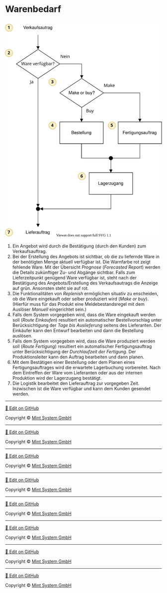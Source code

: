 # Warenbedarf
![](././././././././best-practice-materialbedarf.svg)

1. Ein Angebot wird durch die Bestätigung (durch den Kunden) zum Verkaufsauftrag.
2. Bei der Erstellung des Angebots ist sichtbar, ob die zu liefernde Ware in der benötigten Menge aktuell verfügbar ist. Die Warnfarbe rot zeigt fehlende Ware. Mit der Übersicht *Prognose* (*Forecasted Report*) werden die Details zukünftiger Zu- und Abgänge sichtbar. Falls zum Lieferzeitpunkt genügend Ware verfügbar ist, steht nach der Bestätigung des Angebots/Erstellung des Verkaufsautrags die Anzeige auf grün. Ansonsten steht sie auf rot.
3. Die Funktionalitäten von *Replenish* ermöglichen situativ zu enscheiden, ob die Ware eingekauft oder selber produziert wird (*Make or buy*). (Hierfür muss für das Produkt eine Meldebestandsregel mit dem Auslöser *Manuell* eingerichtet sein.)
4. Falls dem System vorgegeben wird, dass die Ware eingekauft werden soll (*Route Einkaufen*) resultiert ein automatischer Bestellvorschlag unter Berücksichtigung der *Tage bis Auslieferung* seitens des Lieferanten. Der Einkäufer kann den Entwurf bearbeiten und dann die Bestellung auslösen.
5. Falls dem System vorgegeben wird, dass die Ware produziert werden soll (*Route Fertigung*) resultiert ein automatischer Fertigungsauftrag unter Berücksichtigung der *Durchlaufzeit der Fertigung*. Der Produktionsleiter kann den Auftrag bearbeiten und dann planen.
6. Mit dem Bestätigen einer Bestellung oder dem Planen eines Fertigungsauftrages wird die erwartete Lagerbuchung vorbereitet. Nach dem Eintreffen der Ware vom Lieferanten oder aus der internen Produktion wird der Lagerzugang bestätigt.
7. Die Logistik bearbeitet den Lieferauftrag zur vorgegeben Zeit. Inzwischen ist die Ware verfügbar und kann dem Kunden gesendet werden.

<hr>

[📝 Edit on GitHub](///////https://github.com/mint-system/odoo-handbuch/blob/master/best-practice-warenbedarf.html.html.html.html.html.html.html)

<footer>Copyright © <a href="https://www.mint-system.ch/">Mint System GmbH</a></footer>

<hr>

[📝 Edit on GitHub](//////https://github.com/mint-system/odoo-handbuch/blob/master/best-practice-warenbedarf.html.html.html.html.html.html)

<footer>Copyright © <a href="https://www.mint-system.ch/">Mint System GmbH</a></footer>

<hr>

[📝 Edit on GitHub](/////https://github.com/mint-system/odoo-handbuch/blob/master/best-practice-warenbedarf.html.html.html.html.html)

<footer>Copyright © <a href="https://www.mint-system.ch/">Mint System GmbH</a></footer>

<hr>

[📝 Edit on GitHub](////https://github.com/mint-system/odoo-handbuch/blob/master/best-practice-warenbedarf.html.html.html.html)

<footer>Copyright © <a href="https://www.mint-system.ch/">Mint System GmbH</a></footer>

<hr>

[📝 Edit on GitHub](///https://github.com/mint-system/odoo-handbuch/blob/master/best-practice-warenbedarf.html.html.html)

<footer>Copyright © <a href="https://www.mint-system.ch/">Mint System GmbH</a></footer>

<hr>

[📝 Edit on GitHub](//https://github.com/mint-system/odoo-handbuch/blob/master/best-practice-warenbedarf.html.html)

<footer>Copyright © <a href="https://www.mint-system.ch/">Mint System GmbH</a></footer>

<hr>

[📝 Edit on GitHub](/https://github.com/mint-system/odoo-handbuch/blob/master/best-practice-warenbedarf.html)

<footer>Copyright © <a href="https://www.mint-system.ch/">Mint System GmbH</a></footer>

<hr>

[📝 Edit on GitHub](https://github.com/Mint-System/Odoo-Handbuch/blob/master/best-practice-warenbedarf.md)

<footer>Copyright © <a href="https://www.mint-system.ch/">Mint System GmbH</a></footer>